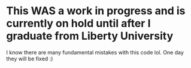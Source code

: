# This WAS a work in progress and is currently on hold until after I graduate from Liberty University

I know there are many fundamental mistakes with this code lol. One day they will be fixed :)
